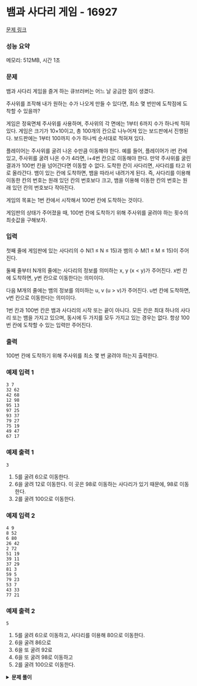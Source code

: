# 뱀과 사다리 게임 - 16927

[문제 링크](https://www.acmicpc.net/problem/16927)

### 성능 요약

메모리: 512MB, 시간 1초

### 문제

뱀과 사다리 게임을 즐겨 하는 큐브러버는 어느 날 궁금한 점이 생겼다.

주사위를 조작해 내가 원하는 수가 나오게 만들 수 있다면, 최소 몇 번만에 도착점에 도착할 수 있을까?

게임은 정육면체 주사위를 사용하며, 주사위의 각 면에는 1부터 6까지 수가 하나씩 적혀있다. 게임은 크기가 10×10이고, 총 100개의 칸으로 나누어져 있는 보드판에서 진행된다. 보드판에는 1부터 100까지 수가 하나씩 순서대로 적혀져 있다.

플레이어는 주사위를 굴려 나온 수만큼 이동해야 한다. 예를 들어, 플레이어가 i번 칸에 있고, 주사위를 굴려 나온 수가 4라면, i+4번 칸으로 이동해야 한다. 만약 주사위를 굴린 결과가 100번 칸을 넘어간다면 이동할 수 없다. 도착한 칸이 사다리면, 사다리를 타고 위로 올라간다. 뱀이 있는 칸에 도착하면, 뱀을 따라서 내려가게 된다. 즉, 사다리를 이용해 이동한 칸의 번호는 원래 있던 칸의 번호보다 크고, 뱀을 이용해 이동한 칸의 번호는 원래 있던 칸의 번호보다 작아진다.

게임의 목표는 1번 칸에서 시작해서 100번 칸에 도착하는 것이다.

게임판의 상태가 주어졌을 때, 100번 칸에 도착하기 위해 주사위를 굴려야 하는 횟수의 최솟값을 구해보자.

### 입력

첫째 줄에 게임판에 있는 사다리의 수 N(1 ≤ N ≤ 15)과 뱀의 수 M(1 ≤ M ≤ 15)이 주어진다.

둘째 줄부터 N개의 줄에는 사다리의 정보를 의미하는 x, y (x < y)가 주어진다. x번 칸에 도착하면, y번 칸으로 이동한다는 의미이다.

다음 M개의 줄에는 뱀의 정보를 의미하는 u, v (u > v)가 주어진다. u번 칸에 도착하면, v번 칸으로 이동한다는 의미이다.

1번 칸과 100번 칸은 뱀과 사다리의 시작 또는 끝이 아니다. 모든 칸은 최대 하나의 사다리 또는 뱀을 가지고 있으며, 동시에 두 가지를 모두 가지고 있는 경우는 없다. 항상 100번 칸에 도착할 수 있는 입력만 주어진다.

### 출력

100번 칸에 도착하기 위해 주사위를 최소 몇 번 굴려야 하는지 출력한다.

### 예제 입력 1

```
3 7
32 62
42 68
12 98
95 13
97 25
93 37
79 27
75 19
49 47
67 17
```

### 예제 출력 1

```
3
```

1. 5를 굴려 6으로 이동한다.
2. 6을 굴려 12로 이동한다. 이 곳은 98로 이동하는 사다리가 있기 때문에, 98로 이동한다.
3. 2를 굴려 100으로 이동한다.

### 예제 입력 2

```
4 9
8 52
6 80
26 42
2 72
51 19
39 11
37 29
81 3
59 5
79 23
53 7
43 33
77 21
```

### 예제 출력 2

```
5
```

1. 5를 굴려 6으로 이동하고, 사다리를 이용해 80으로 이동한다.
2. 6을 굴려 86으로
3. 6을 또 굴려 92로
4. 6을 또 굴려 98로 이동하고
5. 2를 굴려 100으로 이동한다.

<details><summary><b>문제 풀이</b></summary>
<div markdown="1">

시간 초과가 나는 것을 막기 위해 큐를 구현해주었다.

```js
class Node {
  constructor(value) {
    this.value = value;
    this.next = null;
  }
}

class Queue {
  constructor() {
    this.head = null;
    this.tail = null;
    this.length = 0;
  }

  enqueue(value) {
    const node = new Node(value);

    if (!this.head) this.head = node;
    else this.tail.next = node;

    this.tail = node;
    this.length++;
  }

  dequeue() {
    if (!this.head) return null;

    const node = this.head.value;
    this.head = this.head.next;
    this.length--;

    return node;
  }
}
```

#### 풀이

1. input의 첫번째 값은 from 배열에 두 번째 값은 to 배열에 순서대로 저장해준다. 위로 가고 아래로 가는 것은 다르지만, 각각 위치에 도착하면 다른 위치로 변하는 것은 같으니까 뱀, 사다리를 구분하지 않았다.
2. 게임판을 위한 board와 방문처리르 위한 visited 배열을 선언해준다.
3. 탐색 함수 rollDice를 bfs 방식으로 작성해준다. 1차원 배열 탐색이므로 더 간단했지만, 각 탐색 시마다 from 배열에 해당하는 위치인지 체크해주고, 맞다면 to 배열에 위치한 곳으로 이동시킨다.

#### 전체 코드

```js
const [nm, ...input] = require("fs")
  .readFileSync("./input2.txt")
  .toString()
  .trim()
  .split("\n");

const from = [];
const to = [];

for (let i = 0; i < input.length; i++) {
  const [start, end] = input[i].split(" ").map((v) => v - 1);
  from.push(start);
  to.push(end);
}

function Solution(from, to) {
  const rollDice = (board, visited, start) => {
    const DICE = [1, 2, 3, 4, 5, 6];
    const q = new Queue();

    q.enqueue([start, 0]);
    visited[0] = 1;

    while (q.length) {
      const [pos, time] = q.dequeue();

      if (board[pos] === 100) {
        console.log(time);
        return;
      }

      for (let num = 0; num < DICE.length; num++) {
        let npos = pos + DICE[num];

        if (npos < 0 || npos >= 100 || visited[npos]) continue;
        visited[npos] = 1;

        for (let i = 0; i < input.length; i++) {
          if (npos === from[i]) npos = to[i];
        }

        q.enqueue([npos, time + 1]);
      }
    }
  };

  const board = new Array(100).fill().map((_, idx) => idx + 1);
  const visited = new Array(100).fill(0);
  rollDice(board, visited, 0);
}

Solution(from, to);
```

</div>
</details>
